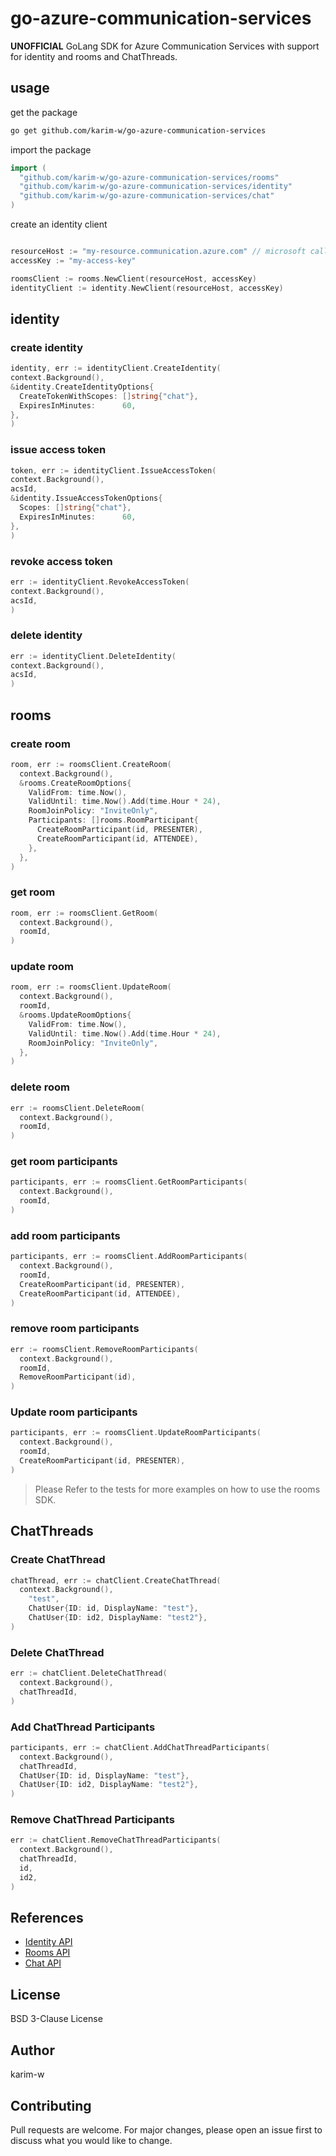 # go-azure-communication-services

**UNOFFICIAL** GoLang SDK for Azure Communication Services
with support for identity and rooms and ChatThreads.

## usage

get the package

```bash
go get github.com/karim-w/go-azure-communication-services
```

import the package

```go
import (
  "github.com/karim-w/go-azure-communication-services/rooms"
  "github.com/karim-w/go-azure-communication-services/identity"
  "github.com/karim-w/go-azure-communication-services/chat"
)
```

create an identity client

```go

resourceHost := "my-resource.communication.azure.com" // microsoft calls this endpoint
accessKey := "my-access-key"

roomsClient := rooms.NewClient(resourceHost, accessKey)
identityClient := identity.NewClient(resourceHost, accessKey)
```

## identity

### create identity

```go
identity, err := identityClient.CreateIdentity(
context.Background(),
&identity.CreateIdentityOptions{
  CreateTokenWithScopes: []string{"chat"},
  ExpiresInMinutes:      60,
},
)
```

### issue access token

```go
token, err := identityClient.IssueAccessToken(
context.Background(),
acsId,
&identity.IssueAccessTokenOptions{
  Scopes: []string{"chat"},
  ExpiresInMinutes:      60,
},
)
```

### revoke access token

```go
err := identityClient.RevokeAccessToken(
context.Background(),
acsId,
)
```

### delete identity

```go
err := identityClient.DeleteIdentity(
context.Background(),
acsId,
)
```

## rooms

### create room

```go
room, err := roomsClient.CreateRoom(
  context.Background(),
  &rooms.CreateRoomOptions{
    ValidFrom: time.Now(),
    ValidUntil: time.Now().Add(time.Hour * 24),
    RoomJoinPolicy: "InviteOnly",
    Participants: []rooms.RoomParticipant{
      CreateRoomParticipant(id, PRESENTER),
      CreateRoomParticipant(id, ATTENDEE),
    },
  },
)
```

### get room

```go
room, err := roomsClient.GetRoom(
  context.Background(),
  roomId,
)
```

### update room

```go
room, err := roomsClient.UpdateRoom(
  context.Background(),
  roomId,
  &rooms.UpdateRoomOptions{
    ValidFrom: time.Now(),
    ValidUntil: time.Now().Add(time.Hour * 24),
    RoomJoinPolicy: "InviteOnly",
  },
)
```

### delete room

```go
err := roomsClient.DeleteRoom(
  context.Background(),
  roomId,
)
```

### get room participants

```go
participants, err := roomsClient.GetRoomParticipants(
  context.Background(),
  roomId,
)
```

### add room participants

```go
participants, err := roomsClient.AddRoomParticipants(
  context.Background(),
  roomId,
  CreateRoomParticipant(id, PRESENTER),
  CreateRoomParticipant(id, ATTENDEE),
)
```

### remove room participants

```go
err := roomsClient.RemoveRoomParticipants(
  context.Background(),
  roomId,
  RemoveRoomParticipant(id),
)
```

### Update room participants

```go
participants, err := roomsClient.UpdateRoomParticipants(
  context.Background(),
  roomId,
  CreateRoomParticipant(id, PRESENTER),
)
```

> Please Refer to the tests for more examples on how to use the rooms SDK.

## ChatThreads

### Create ChatThread

```go
chatThread, err := chatClient.CreateChatThread(
  context.Background(),
	"test",
	ChatUser{ID: id, DisplayName: "test"},
	ChatUser{ID: id2, DisplayName: "test2"},
)
```

### Delete ChatThread

```go
err := chatClient.DeleteChatThread(
  context.Background(),
  chatThreadId,
)
```

### Add ChatThread Participants

```go
participants, err := chatClient.AddChatThreadParticipants(
  context.Background(),
  chatThreadId,
  ChatUser{ID: id, DisplayName: "test"},
  ChatUser{ID: id2, DisplayName: "test2"},
)
```

### Remove ChatThread Participants

```go
err := chatClient.RemoveChatThreadParticipants(
  context.Background(),
  chatThreadId,
  id,
  id2,
)
```

## References

- [Identity API](https://learn.microsoft.com/en-us/rest/api/communication/communication-identity)
- [Rooms API](https://learn.microsoft.com/en-us/rest/api/communication/rooms)
- [Chat API](https://learn.microsoft.com/en-us/rest/api/communication/chat/chat)

## License

BSD 3-Clause License

## Author

karim-w

## Contributing

Pull requests are welcome. For major changes, please open an issue first to discuss what you would like to change.
